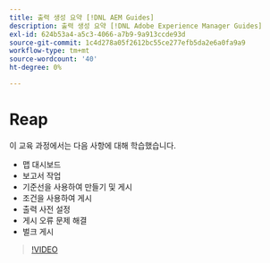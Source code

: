 ```yaml
---
title: 출력 생성 요약 [!DNL AEM Guides]
description: 출력 생성 요약 [!DNL Adobe Experience Manager Guides]
exl-id: 624b53a4-a5c3-4066-a7b9-9a913ccde93d
source-git-commit: 1c4d278a05f2612bc55ce277efb5da2e6a0fa9a9
workflow-type: tm+mt
source-wordcount: '40'
ht-degree: 0%

---
```


# Reap

이 교육 과정에서는 다음 사항에 대해 학습했습니다.

- 맵 대시보드
- 보고서 작업
- 기준선을 사용하여 만들기 및 게시
- 조건을 사용하여 게시
- 출력 사전 설정
- 게시 오류 문제 해결
- 벌크 게시

>[!VIDEO](https://video.tv.adobe.com/v/338987?quality=12&learn=on)
